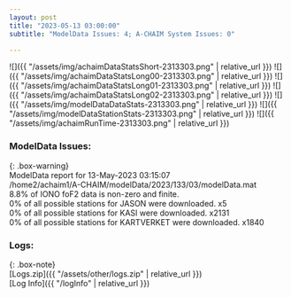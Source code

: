 ```yaml
---
layout: post
title: "2023-05-13 03:00:00"
subtitle: "ModelData Issues: 4; A-CHAIM System Issues: 0"

---
```


![]({{ "/assets/img/achaimDataStatsShort-2313303.png" | relative_url }})
![]({{ "/assets/img/achaimDataStatsLong00-2313303.png" | relative_url }})
![]({{ "/assets/img/achaimDataStatsLong01-2313303.png" | relative_url }})
![]({{ "/assets/img/achaimDataStatsLong02-2313303.png" | relative_url }})
![]({{ "/assets/img/modelDataDataStats-2313303.png" | relative_url }})
![]({{ "/assets/img/modelDataStationStats-2313303.png" | relative_url }})
![]({{ "/assets/img/achaimRunTime-2313303.png" | relative_url }})


### ModelData Issues:  
  
{: .box-warning}  
 ModelData report for 13-May-2023 03:15:07   
 /home2/achaim1/A-CHAIM/modelData/2023/133/03/modelData.mat   
 8.8% of IONO foF2 data is non-zero and finite.   
 0% of all possible stations for JASON were downloaded. x5   
 0% of all possible stations for KASI were downloaded. x2131   
 0% of all possible stations for KARTVERKET were downloaded. x1840   
  


### Logs:  
  
{: .box-note}  
[Logs.zip]({{ "/assets/other/logs.zip" | relative_url }})  
[Log Info]({{ "/logInfo" | relative_url }})  
